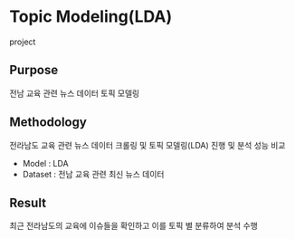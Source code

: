 # Topic Modeling(LDA)
project

## Purpose
전남 교육 관련 뉴스 데이터 토픽 모델링

## Methodology
전라남도 교육 관련 뉴스 데이터 크롤링 및 토픽 모델링(LDA) 진행 및 분석 성능 비교
	
  - Model : LDA
  - Dataset : 전남 교육 관련 최신 뉴스 데이터

## Result
최근 전라남도의 교육에 이슈들을 확인하고 이를 토픽 별 분류하여 분석 수행
